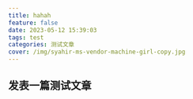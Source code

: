 ```yaml
---
title: hahah
feature: false
date: 2023-05-12 15:39:03
tags: test
categories: 测试文章
cover: /img/syahir-ms-vendor-machine-girl-copy.jpg
---
```


## 发表一篇测试文章

